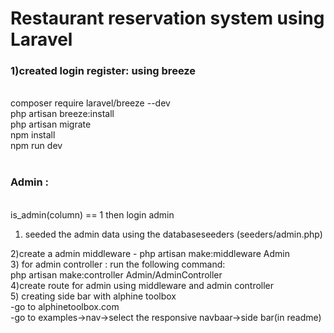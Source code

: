 <h1>Restaurant reservation system using Laravel</h1>

<h3>1)created login register: using breeze</h3>
<br>
composer require laravel/breeze --dev
<br>
php artisan breeze:install
<br>
php artisan migrate
<br>
npm install
<br>
npm run dev
<br>
<br>


<h3>Admin :</h3>
<br>
is_admin(column) == 1 then login admin
<br>

1) seeded the admin data using the databaseseeders (seeders/admin.php)

2)create a admin middleware - php artisan make:middleware Admin
<br>
3) for admin controller : run the following command:
<br>
php artisan make:controller Admin/AdminController
<br>
4)create route for admin using middleware and admin controller
<br>
5) creating side bar with alphine toolbox
<br>
 -go to alphinetoolbox.com
 <br>
-go to examples->nav->select the responsive navbaar->side bar(in readme)
<br>
